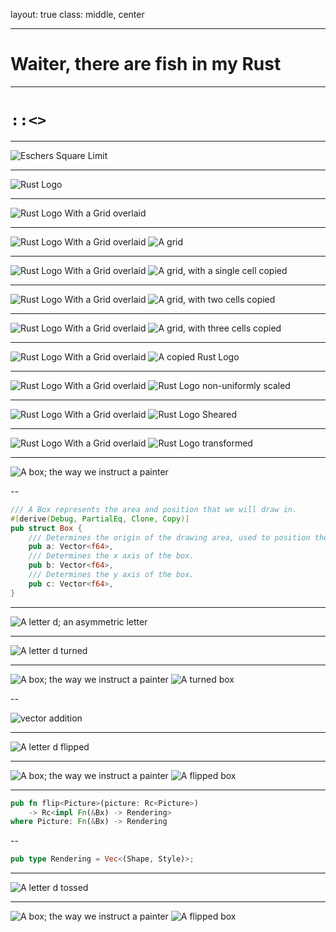 layout: true
class: middle, center

---

# Waiter, there are fish in my Rust

---

# `::<>`

---

![Eschers Square Limit](image/escher-square-limit.jpg)

---

![Rust Logo](image/rust-logo-blk.png)

---

![Rust Logo With a Grid overlaid](image/grid-logo.png)

---

![Rust Logo With a Grid overlaid](image/grid-logo.png)
![A grid](image/grid.png)

---

![Rust Logo With a Grid overlaid](image/grid-logo.png)
![A grid, with a single cell copied](image/grid-logo-copy01.png)

---

![Rust Logo With a Grid overlaid](image/grid-logo.png)
![A grid, with two cells copied](image/grid-logo-copy02.png)

---

![Rust Logo With a Grid overlaid](image/grid-logo.png)
![A grid, with three cells copied](image/grid-logo-copy03.png)

---

![Rust Logo With a Grid overlaid](image/grid-logo.png)
![A copied Rust Logo](image/grid-logo.png)

---

![Rust Logo With a Grid overlaid](image/grid-logo.png)
![Rust Logo non-uniformly scaled](image/grid-logo-non-uniformly-scaled.png)

---

![Rust Logo With a Grid overlaid](image/grid-logo.png)
![Rust Logo Sheared](image/grid-logo-shear.png)

---

![Rust Logo With a Grid overlaid](image/grid-logo.png)
![Rust Logo transformed](image/grid-logo-combination.png)

---

![A box; the way we instruct a painter](image/box.png)

--

```rust
/// A Box represents the area and position that we will draw in.
#[derive(Debug, PartialEq, Clone, Copy)]
pub struct Box {
    /// Determines the origin of the drawing area, used to position the box.
    pub a: Vector<f64>,
    /// Determines the x axis of the box.
    pub b: Vector<f64>,
    /// Determines the y axis of the box.
    pub c: Vector<f64>,
}
```

---

![A letter d; an asymmetric letter](image/d.png)

---

![A letter d turned](image/d_turned.png)

---

![A box; the way we instruct a painter](image/box.png)
![A turned box](image/box_turned.png)

--

![vector addition](image/vector_sum.png)

---

![A letter d flipped](image/d_flipped.png)

---

![A box; the way we instruct a painter](image/box.png)
![A flipped box](image/box_flipped.png)

---

```rust
pub fn flip<Picture>(picture: Rc<Picture>)
    -> Rc<impl Fn(&Bx) -> Rendering>
where Picture: Fn(&Bx) -> Rendering
```

--

```rust
pub type Rendering = Vec<(Shape, Style)>;
```
---

![A letter d tossed](image/d_tossed.png)

---

![A box; the way we instruct a painter](image/box.png)
![A flipped box](image/box_tossed.png)